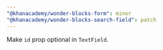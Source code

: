 ```yaml
---
"@khanacademy/wonder-blocks-form": minor
"@khanacademy/wonder-blocks-search-field": patch
---
```


Make `id` prop optional in `TextField`.
